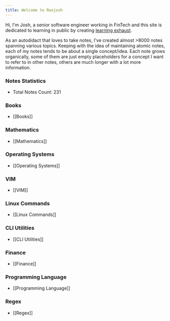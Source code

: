 ```yaml
---
title: Welcome to Rwxjosh
---
```


Hi, I'm Josh, a senior software engineer working in FinTech and this site is dedicated to learning in public by creating [learning exhaust](https://www.swyx.io/learn-in-public).

As an autodidact that loves to take notes, I've created almost >8000 notes spanning various topics. Keeping with the idea of maintaining atomic notes, each of my notes tends to be about a single concept/idea. 
Each note grows organically, some of them are just empty placeholders for a concept I want to refer to in other notes, others are much longer with a lot more information.




### Notes Statistics
- Total Notes Count: 231
### Books
- [[Books]]
### Mathematics
- [[Mathematics]]
### Operating Systems
- [[Operating Systems]]
### VIM
- [[VIM]]
### Linux Commands
- [[Linux Commands]]
### CLI Utilities
- [[CLI Utilities]]
### Finance
- [[Finance]]
### Programming Language
- [[Programming Language]]
### Regex
- [[Regex]]
